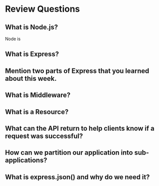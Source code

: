 # Review Questions

## What is Node.js?

Node is
## What is Express?

## Mention two parts of Express that you learned about this week.

## What is Middleware?

## What is a Resource?

## What can the API return to help clients know if a request was successful?

## How can we partition our application into sub-applications?

## What is express.json() and why do we need it?
